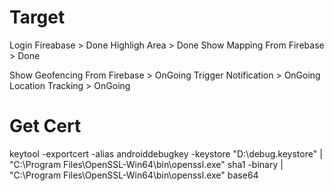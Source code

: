 # Target
Login Fireabase > Done
Highligh Area > Done
Show Mapping From Firebase > Done

Show Geofencing From Firebase > OnGoing
Trigger Notification > OnGoing
Location Tracking > OnGoing


# Get Cert
keytool -exportcert -alias androiddebugkey -keystore "D:\debug.keystore" | "C:\Program Files\OpenSSL-Win64\bin\openssl.exe" sha1 -binary | "C:\Program Files\OpenSSL-Win64\bin\openssl.exe" base64